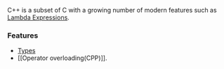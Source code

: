 C++ is a subset of C with a growing number of modern features such as [Lambda Expressions](Lambda%20Expressions.md).
### Features
- [Types](Types%20(CPP).md)
- [[Operator overloading(CPP)]].